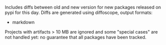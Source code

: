 Includes diffs between old and new version for new packages released on
pypi for this day. Diffs are generated using diffoscope, output formats:

 * markdown

Projects with artifacts > 10 MB are ignored and some "special cases" are not
handled yet: no guarantee that all packages have been tracked.
